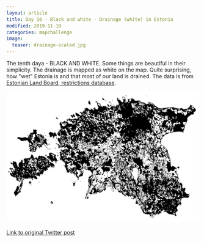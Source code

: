 ```yaml
---
layout: article
title: Day 10 - Black and white - Drainage (white) in Estonia
modified: 2019-11-10
categories: mapchallenge
image:
  teaser: drainage-scaled.jpg
---
```


The tenth daya - BLACK AND WHITE. Some things are beautiful in their simplicity. The drainage is mapped as white on the map. Quite surprising, how "wet" Estonia is and that most of our land is drained. The data is from [Estonian Land Board, restrictions database](https://geoportaal.maaamet.ee/est/Ruumiandmed/Kitsenduste-andmed-p32.html).

![image of day 10 post](../../images/drainage-scaled.jpg)

[Link to original Twitter post](https://twitter.com/evelynuuemaa/status/1193447281191768065)
